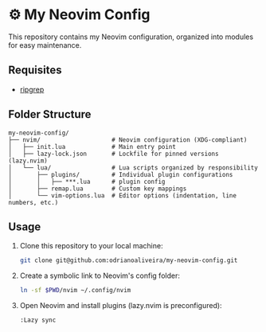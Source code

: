 # ⚙️ My Neovim Config

This repository contains my Neovim configuration, organized into modules for easy maintenance.

## Requisites

- [ripgrep](https://github.com/BurntSushi/ripgrep?tab=readme-ov-file#installation)

## Folder Structure

```
my-neovim-config/
├── nvim/                    # Neovim configuration (XDG-compliant)
│   ├── init.lua             # Main entry point
│   ├── lazy-lock.json       # Lockfile for pinned versions (lazy.nvim)
│   └── lua/                 # Lua scripts organized by responsibility
│       ├── plugins/         # Individual plugin configurations
│       │   ├── ***.lua      # plugin config
│       ├── remap.lua        # Custom key mappings
│       └── vim-options.lua  # Editor options (indentation, line numbers, etc.)
```

## Usage

1. Clone this repository to your local machine:
   ```bash
   git clone git@github.com:odrianoaliveira/my-neovim-config.git
   ```
2. Create a symbolic link to Neovim's config folder:
   ```bash
   ln -sf $PWD/nvim ~/.config/nvim
   ```
3. Open Neovim and install plugins (lazy.nvim is preconfigured):
   ```vim
   :Lazy sync
   ```

